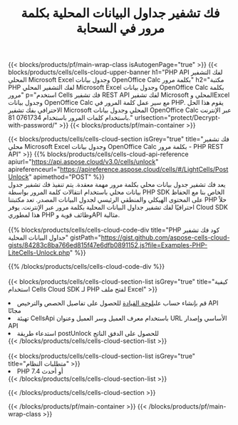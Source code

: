 ﻿---
title:  فك تشفير جداول البيانات المحلية بكلمة مرور في السحابة
description:  فتح واجهات برمجة التطبيقات السحابية وحزم SDK لـ Microsoft Excel وOpenOffice Calc. يتم فك تشفير جداول البيانات بواسطة السحابة Cells API. تدعم SDK أنواع لغات التطوير. وهي تشمل Android وC# وGo وJava وNodeJS وPerl وPHP وPython وRuby وswift.
---
{{< blocks/products/pf/main-wrap-class isAutogenPage="true" >}}
{{< blocks/products/cells/cells-cloud-upper-banner h1="PHP API لفك التشفير المحلي Microsoft Excel وجدول بيانات OpenOffice Calc بكلمة مرور" h2="مكتبة PHP لفك التشفير المحلي Microsoft Excel وجدول بيانات OpenOffice Calc بكلمة مرور" p="استخدم Cells فك تشفير REST API لفك تشفير Microsoft المحلي وExcel وجدول بيانات OpenOffice Calc مع سير عمل كلمة المرور في PHP. يقوم هذا الحل الاحترافي بفك تشفير Microsoft المحلي وجدول بيانات OpenOffice Calc عبر الإنترنت باستخدام كلمات المرور باستخدام 0761734 81." urlsection="protect/Decrypt-with-password/" >}}
{{< blocks/products/pf/main-container >}}

{{< blocks/products/cells/cells-cloud-section isGrey="true" title="فك تشفير محلي Microsoft Excel وجدول بيانات OpenOffice Calc بكلمة مرور - PHP REST API" >}}
{{% blocks/products/cells/cells-cloud-api-reference apiurl="https://api.aspose.cloud/v3.0/cells/unlock" apireferenceurl="https://apireference.aspose.cloud/cells/#/LightCells/PostUnlock" apimethod="POST" %}}
<br/>
يعد فك تشفير جدول بيانات محلي بكلمة مرور مهمة معقدة. يتم تنفيذ فك تشفير جدول بيانات محلي باستخدام انتقالات كلمة المرور بواسطة PHP SDK الخاص بنا مع الحفاظ على المحتوى الهيكلي والمنطقي الرئيسي لجدول البيانات المصدر. تعد مكتبتنا PHP حلاً احترافيًا لفك تشفير جداول البيانات المحلية بكلمة مرور عبر الإنترنت. يوفر Cloud SDK هذا لمطوري PHP وظائف قوية وAPI مثالية.
<br/>
<br/>
{{% blocks/products/cells/cells-cloud-code-div title="PHP كود فك تشفير جداول البيانات المحلية" gistPath="https://gist.github.com/aspose-cells-cloud-gists/84283c8ba766ed815f47e6dfb0891152.js?file=Examples-PHP-LiteCells-Unlock.php" %}}
  
{{% /blocks/products/cells/cells-cloud-code-div %}}
<br/>
<br/>
{{< blocks/products/cells/cells-cloud-section-list isGrey="true" title="كيفية استخدام Cells Cloud SDK لـ PHP لفتح ملف Excel" >}}
<li> قم بإنشاء حساب على<a href="https://dashboard.aspose.cloud/">لوحة القيادة</a> للحصول على تفاصيل الحصص والترخيص API مجانًا</li>
<li>تهيئة CellsApi باستخدام معرف العميل وسر العميل وعنوان URL الأساسي وإصدار API</li>
<li>استدعاء طريقة postUnlock للحصول على الدفق الناتج</li>
{{< /blocks/products/cells/cells-cloud-section-list >}}
<br/>
<br/>
{{< blocks/products/cells/cells-cloud-section-list isGrey="true" title="متطلبات النظام" >}}
<li>PHP 7.4 أو أحدث</li>
{{< /blocks/products/cells/cells-cloud-section-list >}}

{{< /blocks/products/cells/cells-cloud-section >}}

{{< /blocks/products/pf/main-container >}}
{{< /blocks/products/pf/main-wrap-class >}}
